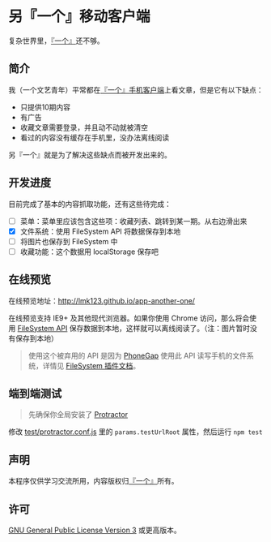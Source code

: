 # 另『一个』移动客户端
复杂世界里，[『一个』](http://www.wufazhuce.com/one/)还不够。

## 简介
我（一个文艺青年）平常都在[『一个』手机客户端](http://shouji.baidu.com/software/item?docid=7662760)上看文章，但是它有以下缺点：

 + 只提供10期内容
 + 有广告
 + 收藏文章需要登录，并且动不动就被清空
 + 看过的内容没有缓存在手机里，没办法离线阅读

另『一个』就是为了解决这些缺点而被开发出来的。

## 开发进度
目前完成了基本的内容抓取功能，还有这些待完成：

 - [ ] 菜单：菜单里应该包含这些项：收藏列表、跳转到某一期。从右边滑出来
 - [x] 文件系统：使用 FileSystem API 将数据保存到本地
 - [ ] 将图片也保存到 FileSystem 中
 - [ ] 收藏功能：这个数据用 localStorage 保存吧
 
## 在线预览
在线预览地址：http://lmk123.github.io/app-another-one/

在线预览支持 IE9+ 及其他现代浏览器。如果你使用 Chrome 访问，那么将会使用 [FileSystem API](http://www.html5rocks.com/en/tutorials/file/filesystem/) 保存数据到本地，这样就可以离线阅读了。（注：图片暂时没有保存到本地）

> 使用这个被弃用的 API 是因为 [PhoneGap](http://phonegap.com/) 使用此 API 读写手机的文件系统，详情见 [ FileSystem 插件文档](http://plugins.cordova.io/#/package/org.apache.cordova.file)。
 
## 端到端测试
 > 先确保你全局安装了 [Protractor](https://github.com/angular/protractor)
 
 修改 [test/protractor.conf.js](https://github.com/lmk123/app-another-one/tree/master/test/protractor.conf.js) 里的 `params.testUrlRoot` 属性，然后运行 `npm test`
 
## 声明
 本程序仅供学习交流所用，内容版权归[『一个』](http://www.wufazhuce.com/one/)所有。
 
## 许可
 [GNU General Public License Version 3](https://www.gnu.org/licenses/gpl.html) 或更高版本。
 
